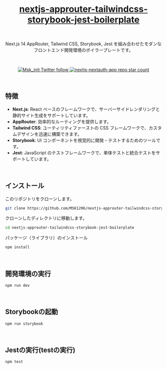 
<a href="https://nextjs-nextauth-app.vercel.app/">
  <h1 align="center">nextjs-approuter-tailwindcss-storybook-jest-boilerplate
</h1>
</a>
<br />
<p align="center">
  Next.js 14 AppRouter, Tailwind CSS, Storybook, Jest を組み合わせたモダンなフロントエンド開発環境のボイラープレートです。
</p>
<br />
<p align="center">
  <a href="https://twitter.com/Msk_init">
    <img src="https://img.shields.io/twitter/follow/:Msk_init" alt="Msk_init Twitter follow" />
  </a>
  <a href="https://github.com/MSK1206/nextjs-nextauth-app">
    <img src="https://img.shields.io/github/stars/MSK1206/nextjs-nextauth-app?label=MSK1206%2Fnextjs-nextauth-app" alt="nextjs-nextauth-app repo star count" />
  </a>
</p>
<br />

## 特徴

- **Next.js**: React ベースのフレームワークで、サーバーサイドレンダリングと静的サイト生成をサポートしています。
- **AppRouter**: 効率的なルーティングを提供します。
- **Tailwind CSS**: ユーティリティファーストの CSS フレームワークで、カスタムデザインを迅速に構築できます。
- **Storybook**: UI コンポーネントを視覚的に開発・テストするためのツールです。
- **Jest**: JavaScript のテストフレームワークで、単体テストと統合テストをサポートしています。
<br />

## インストール

このリポジトリをクローンします。
```bash
git clone https://github.com/MSK1206/nextjs-approuter-tailwindcss-storybook-jest-boilerplate.git
```

クローンしたディレクトリに移動します。
```bash
cd nextjs-approuter-tailwindcss-storybook-jest-boilerplate
```

パッケージ（ライブラリ）のインストール
```bash
npm install
```
<br />

## 開発環境の実行

```bash
npm run dev
```
<br />

## Storybookの起動

```bash
npm run storybook
```
<br />

## Jestの実行(testの実行)

```bash
npm test
```
<br />

